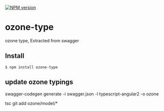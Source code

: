 [![NPM version][npm-image]][npm-url]
# ozone-type

ozone type, Extracted from swagger

## Install

```
$ npm install ozone-type
```

## update ozone typings

swagger-codegen generate -i swagger.json -l typescript-angular2   -o ozone

tsc
git add ozone/model/*



[npm-image]: https://badge.fury.io/js/ozone-type.svg
[npm-url]: https://npmjs.org/package/ozone-type

